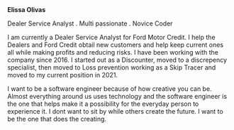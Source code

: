 <!DOCTYPE html>
<html>
   <body> 
       <hd1> <b>Elissa Olivas</b> </hd1>
       <p> Dealer Service Analyst . Multi passionate . Novice Coder </p>
    <p> I am currently a Dealer Service Analyst for Ford Motor Credit. I help the Dealers and Ford Credit obtail new customers and help keep current ones all while making profits and reducing risks. I have been working with the company since 2016. I started out as a Discounter, moved to a discrepency specialist, then moved to Loss prevention working as a Skip Tracer and moved to my current position in 2021. </p>
    <p> I want to be a software engineer because of how creative you can be. Almost everything around us uses technology and the software engineer is the one that helps make it a possibility for the everyday person to experience it. I dont want to sit by while others create the future. I want to be the one that does the creating. </p>
  <body>
